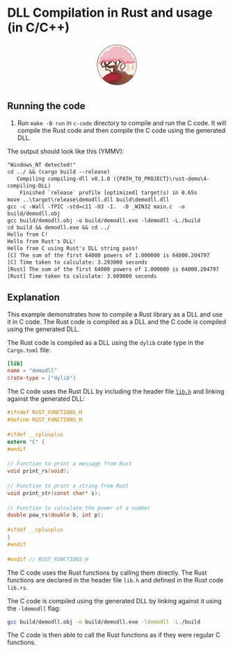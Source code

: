 # DLL Compilation in Rust and usage (in C/C++)

<p align="center">
  <img src="https://github.com/Kseen715/imgs/blob/main/sakura_kharune.png?raw=true" height="100"/>
</p>

## Running the code

1. Run `make -B run` in `c-code` directory to compile and run the C code. It will compile the Rust code and then compile the C code using the generated DLL.

The output should look like this (YMMV):

```
"Windows_NT detected!"
cd ../ && (cargo build --release)
   Compiling compiling-dll v0.1.0 ({PATH_TO_PROJECT}\rust-demo\4-compiling-DLL)
    Finished `release` profile [optimized] target(s) in 0.65s
move ..\target\release\demodll.dll build\demodll.dll
gcc -c -Wall -fPIC -std=c11 -O3 -I.  -D _WIN32 main.c  -o build/demodll.obj
gcc build/demodll.obj -o build/demodll.exe -ldemodll -L./build
cd build && demodll.exe && cd ../
Hello from C!
Hello from Rust's DLL!
Hello from C using Rust's DLL string pass!
[C] The sum of the first 64000 powers of 1.000000 is 64000.204797
[C] Time taken to calculate: 3.293000 seconds
[Rust] The sum of the first 64000 powers of 1.000000 is 64000.204797
[Rust] Time taken to calculate: 3.609000 seconds
```

## Explanation

This example demonstrates how to compile a Rust library as a DLL and use it in C code. The Rust code is compiled as a DLL and the C code is compiled using the generated DLL.

The Rust code is compiled as a DLL using the `dylib` crate type in the `Cargo.toml` file:

```TOML
[lib]
name = "demodll"
crate-type = ["dylib"]
```

The C code uses the Rust DLL by including the header file [`lib.h`](c-code/lib.h) and linking against the generated DLL:

```C
#ifndef RUST_FUNCTIONS_H
#define RUST_FUNCTIONS_H

#ifdef __cplusplus
extern "C" {
#endif

// Function to print a message from Rust
void print_rs(void);

// Function to print a string from Rust
void print_str(const char* s);

// Function to calculate the power of a number
double pow_rs(double b, int p);

#ifdef __cplusplus
}
#endif

#endif // RUST_FUNCTIONS_H
```

The C code uses the Rust functions by calling them directly. The Rust functions are declared in the header file `lib.h` and defined in the Rust code `lib.rs`.

The C code is compiled using the generated DLL by linking against it using the `-ldemodll` flag:

```bash
gcc build/demodll.obj -o build/demodll.exe -ldemodll -L./build
```

The C code is then able to call the Rust functions as if they were regular C functions.


